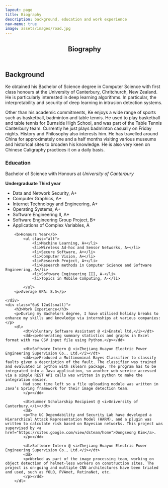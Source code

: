 ```yaml
---
layout: page
title: Biography
description: background, education and work experience
nav-menu: true
image: assets/images/road.jpg
---
```


<!-- Main -->
<div id="main" class="alt">

<!-- One -->
<section id="one">
	<div class="inner">
		<header class="major">
			<h1>Biography</h1>
		</header>

<!-- Content -->
<h2 id="content">Background</h2>
<p>
Ke obtained his Bachelor of Science degree in Computer Science with first class honours at the University of Canterbury, Chritchurch, New Zealand. He is particularly interested in deep learning algorithms. In particular, the interpretability and security of deep learning in intrusion detection systems.
</p>
<p>
Other than his academic commitments, Ke enjoys a wide range of sports such as basketball, badminton and table tennis. He used to play basketball and table tennis for Burnside High School, and was part of the Table Tennis Canterbury team. Currently he just plays badminton casually on Friday nights. History and Philosophy also interests him. He has travelled around China for approximately one and a half months visiting various museums and historical sites to broaden his knowledge. He is also very keen on Chinese Caligraphy practices it on a daily basis.
</p>

<div class="row">
	<div class="6u 12u$(small)">
		<h3>Education</h3>
		<p>Bachelor of Science with Honours at <i>University of Canterbury</i> </p>
		<b>Undergraduate Third year</b>
		<ul class="alt">
			<li>Data and Network Security, A+ </li>
			<li>Computer Graphics, A+ </li>
			<li>Internet Technology and Engineering, A+ </li>
			<li>Operating Systems, A+ </li>
			<li>Software Engineering II, A+ </li>
			<li>Software Engineering Group Project, B+ </li>
			<li>Applications of Complex Variables, A </li>
		</ul>

		<b>Honours Year</b>
			<ul class="alt">
				<li>Machine Learning, A+</li>
				<li>Wireless Ad-hoc and Sensor Networks, A+</li>
				<li>Secure Software, A+</li>
				<li>Computer Vision, A+</li>
				<li>Research Project, A+</li>
				<li>Research methods in Computer Science and Software Engineering, A</li>
				<li>Software Engineering III, A-</li>
				<li>Topics in Mobile Computing, A-</li>

			</ul>
		<p>Average GPA: 8.5</p>

	</div>
	<div class="6u$ 12u$(small)">
		<h3>Work Experience</h3>
		<p>During my Bachelors degree, I have utilised holiday breaks to enhance my skills and knowledge via internships at various companies:</p>
		<dl>
			<dt>Voluntary Software Assistant @ <i>Enatel ltd.</i></dt>
			<dd><p>Generating summary statistics and graphs in Excel format with raw CSV input file using Python.</p></dd>

			<dt>Software Intern @ <i>Zhejiang Huayun Electric Power Engineering Supervision Co., Ltd.</i></dt>
			<dd><p>Produced a Multinominal Bayes Classifier to classify faults given a description of the fault. The classifier was trained and evaluated in python with sklearn package. The program has to be integrated into a Java application, so another web service accessed via a simple REST API calls was written in python to make the integration easier.
			Had some time left so a file uploading module was written in Java’s Spring framework for their image detection team.
			</p></dd>

			<dt>Summer Scholarship Recipient @ <i>University of Canterbury,</i></dt>
			<dd>
			<p>The UC Dependability and Security Lab have developed a Hierarchical Attack Representation Model (HARM), and a plugin was written to calculate risk based on Bayesian networks. This project was supervised by <a href="https://sites.google.com/view/dsteam/home">Dongseong Kim</a>.
			</p></dd>

			<dt>Software Intern @ <i>Zhejiang Huayun Electric Power Engineering Supervision Co., Ltd.</i></dt>
			<dd>
			<p>Worked as part of the image processing team, working on object detection of helmet-less workers on construction sites. The project is on-going and multiple CNN architectures have been trialed and used, such as YOLO, PVAnet, RetinaNet, etc.
			</p></dd>
		</dl>
</div>
</div>	

